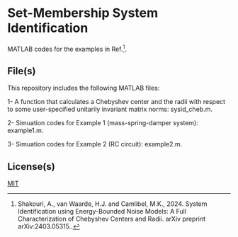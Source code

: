 # Set-Membership System Identification

MATLAB codes for the examples in Ref.[^1]. 

## File(s)

This repository includes the following MATLAB files: 

1- A function that calculates a Chebyshev center and the radii with respect to some user-specified unitarily invariant matrix norms: sysid_cheb.m.

2- Simuation codes for Example 1 (mass-spring-damper system): example1.m.

3-  Simuation codes for Example 2 (RC circuit): example2.m.

## License(s)

[MIT](https://choosealicense.com/licenses/mit/)

[^1]: Shakouri, A., van Waarde, H.J. and Camlibel, M.K., 2024. System Identification using Energy-Bounded Noise Models: A Full Characterization of Chebyshev Centers and Radii. arXiv preprint arXiv:2403.05315..

